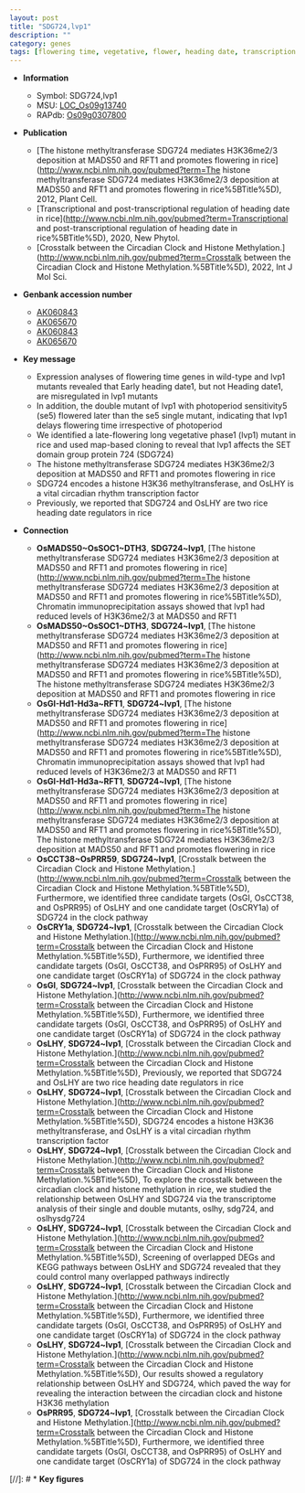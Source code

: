 ```yaml
---
layout: post
title: "SDG724,lvp1"
description: ""
category: genes
tags: [flowering time, vegetative, flower, heading date, transcription factor]
---
```


* **Information**  
    + Symbol: SDG724,lvp1  
    + MSU: [LOC_Os09g13740](http://rice.uga.edu/cgi-bin/ORF_infopage.cgi?orf=LOC_Os09g13740)  
    + RAPdb: [Os09g0307800](https://rapdb.dna.affrc.go.jp/locus/?name=Os09g0307800)  

* **Publication**  
    + [The histone methyltransferase SDG724 mediates H3K36me2/3 deposition at MADS50 and RFT1 and promotes flowering in rice](http://www.ncbi.nlm.nih.gov/pubmed?term=The histone methyltransferase SDG724 mediates H3K36me2/3 deposition at MADS50 and RFT1 and promotes flowering in rice%5BTitle%5D), 2012, Plant Cell.
    + [Transcriptional and post-transcriptional regulation of heading date in rice](http://www.ncbi.nlm.nih.gov/pubmed?term=Transcriptional and post-transcriptional regulation of heading date in rice%5BTitle%5D), 2020, New Phytol.
    + [Crosstalk between the Circadian Clock and Histone Methylation.](http://www.ncbi.nlm.nih.gov/pubmed?term=Crosstalk between the Circadian Clock and Histone Methylation.%5BTitle%5D), 2022, Int J Mol Sci.

* **Genbank accession number**  
    + [AK060843](http://www.ncbi.nlm.nih.gov/nuccore/AK060843)
    + [AK065670](http://www.ncbi.nlm.nih.gov/nuccore/AK065670)
    + [AK060843](http://www.ncbi.nlm.nih.gov/nuccore/AK060843)
    + [AK065670](http://www.ncbi.nlm.nih.gov/nuccore/AK065670)

* **Key message**  
    + Expression analyses of flowering time genes in wild-type and lvp1 mutants revealed that Early heading date1, but not Heading date1, are misregulated in lvp1 mutants
    + In addition, the double mutant of lvp1 with photoperiod sensitivity5 (se5) flowered later than the se5 single mutant, indicating that lvp1 delays flowering time irrespective of photoperiod
    + We identified a late-flowering long vegetative phase1 (lvp1) mutant in rice and used map-based cloning to reveal that lvp1 affects the SET domain group protein 724 (SDG724)
    + The histone methyltransferase SDG724 mediates H3K36me2/3 deposition at MADS50 and RFT1 and promotes flowering in rice
    + SDG724 encodes a histone H3K36 methyltransferase, and OsLHY is a vital circadian rhythm transcription factor
    + Previously, we reported that SDG724 and OsLHY are two rice heading date regulators in rice

* **Connection**  
    + __OsMADS50~OsSOC1~DTH3__, __SDG724~lvp1__, [The histone methyltransferase SDG724 mediates H3K36me2/3 deposition at MADS50 and RFT1 and promotes flowering in rice](http://www.ncbi.nlm.nih.gov/pubmed?term=The histone methyltransferase SDG724 mediates H3K36me2/3 deposition at MADS50 and RFT1 and promotes flowering in rice%5BTitle%5D), Chromatin immunoprecipitation assays showed that lvp1 had reduced levels of H3K36me2/3 at MADS50 and RFT1
    + __OsMADS50~OsSOC1~DTH3__, __SDG724~lvp1__, [The histone methyltransferase SDG724 mediates H3K36me2/3 deposition at MADS50 and RFT1 and promotes flowering in rice](http://www.ncbi.nlm.nih.gov/pubmed?term=The histone methyltransferase SDG724 mediates H3K36me2/3 deposition at MADS50 and RFT1 and promotes flowering in rice%5BTitle%5D), The histone methyltransferase SDG724 mediates H3K36me2/3 deposition at MADS50 and RFT1 and promotes flowering in rice
    + __OsGI-Hd1-Hd3a~RFT1__, __SDG724~lvp1__, [The histone methyltransferase SDG724 mediates H3K36me2/3 deposition at MADS50 and RFT1 and promotes flowering in rice](http://www.ncbi.nlm.nih.gov/pubmed?term=The histone methyltransferase SDG724 mediates H3K36me2/3 deposition at MADS50 and RFT1 and promotes flowering in rice%5BTitle%5D), Chromatin immunoprecipitation assays showed that lvp1 had reduced levels of H3K36me2/3 at MADS50 and RFT1
    + __OsGI-Hd1-Hd3a~RFT1__, __SDG724~lvp1__, [The histone methyltransferase SDG724 mediates H3K36me2/3 deposition at MADS50 and RFT1 and promotes flowering in rice](http://www.ncbi.nlm.nih.gov/pubmed?term=The histone methyltransferase SDG724 mediates H3K36me2/3 deposition at MADS50 and RFT1 and promotes flowering in rice%5BTitle%5D), The histone methyltransferase SDG724 mediates H3K36me2/3 deposition at MADS50 and RFT1 and promotes flowering in rice
    + __OsCCT38~OsPRR59__, __SDG724~lvp1__, [Crosstalk between the Circadian Clock and Histone Methylation.](http://www.ncbi.nlm.nih.gov/pubmed?term=Crosstalk between the Circadian Clock and Histone Methylation.%5BTitle%5D),  Furthermore, we identified three candidate targets (OsGI, OsCCT38, and OsPRR95) of OsLHY and one candidate target (OsCRY1a) of SDG724 in the clock pathway
    + __OsCRY1a__, __SDG724~lvp1__, [Crosstalk between the Circadian Clock and Histone Methylation.](http://www.ncbi.nlm.nih.gov/pubmed?term=Crosstalk between the Circadian Clock and Histone Methylation.%5BTitle%5D),  Furthermore, we identified three candidate targets (OsGI, OsCCT38, and OsPRR95) of OsLHY and one candidate target (OsCRY1a) of SDG724 in the clock pathway
    + __OsGI__, __SDG724~lvp1__, [Crosstalk between the Circadian Clock and Histone Methylation.](http://www.ncbi.nlm.nih.gov/pubmed?term=Crosstalk between the Circadian Clock and Histone Methylation.%5BTitle%5D),  Furthermore, we identified three candidate targets (OsGI, OsCCT38, and OsPRR95) of OsLHY and one candidate target (OsCRY1a) of SDG724 in the clock pathway
    + __OsLHY__, __SDG724~lvp1__, [Crosstalk between the Circadian Clock and Histone Methylation.](http://www.ncbi.nlm.nih.gov/pubmed?term=Crosstalk between the Circadian Clock and Histone Methylation.%5BTitle%5D),  Previously, we reported that SDG724 and OsLHY are two rice heading date regulators in rice
    + __OsLHY__, __SDG724~lvp1__, [Crosstalk between the Circadian Clock and Histone Methylation.](http://www.ncbi.nlm.nih.gov/pubmed?term=Crosstalk between the Circadian Clock and Histone Methylation.%5BTitle%5D),  SDG724 encodes a histone H3K36 methyltransferase, and OsLHY is a vital circadian rhythm transcription factor
    + __OsLHY__, __SDG724~lvp1__, [Crosstalk between the Circadian Clock and Histone Methylation.](http://www.ncbi.nlm.nih.gov/pubmed?term=Crosstalk between the Circadian Clock and Histone Methylation.%5BTitle%5D),  To explore the crosstalk between the circadian clock and histone methylation in rice, we studied the relationship between OsLHY and SDG724 via the transcriptome analysis of their single and double mutants, oslhy, sdg724, and oslhysdg724
    + __OsLHY__, __SDG724~lvp1__, [Crosstalk between the Circadian Clock and Histone Methylation.](http://www.ncbi.nlm.nih.gov/pubmed?term=Crosstalk between the Circadian Clock and Histone Methylation.%5BTitle%5D),  Screening of overlapped DEGs and KEGG pathways between OsLHY and SDG724 revealed that they could control many overlapped pathways indirectly
    + __OsLHY__, __SDG724~lvp1__, [Crosstalk between the Circadian Clock and Histone Methylation.](http://www.ncbi.nlm.nih.gov/pubmed?term=Crosstalk between the Circadian Clock and Histone Methylation.%5BTitle%5D),  Furthermore, we identified three candidate targets (OsGI, OsCCT38, and OsPRR95) of OsLHY and one candidate target (OsCRY1a) of SDG724 in the clock pathway
    + __OsLHY__, __SDG724~lvp1__, [Crosstalk between the Circadian Clock and Histone Methylation.](http://www.ncbi.nlm.nih.gov/pubmed?term=Crosstalk between the Circadian Clock and Histone Methylation.%5BTitle%5D),  Our results showed a regulatory relationship between OsLHY and SDG724, which paved the way for revealing the interaction between the circadian clock and histone H3K36 methylation
    + __OsPRR95__, __SDG724~lvp1__, [Crosstalk between the Circadian Clock and Histone Methylation.](http://www.ncbi.nlm.nih.gov/pubmed?term=Crosstalk between the Circadian Clock and Histone Methylation.%5BTitle%5D),  Furthermore, we identified three candidate targets (OsGI, OsCCT38, and OsPRR95) of OsLHY and one candidate target (OsCRY1a) of SDG724 in the clock pathway

[//]: # * **Key figures**  


